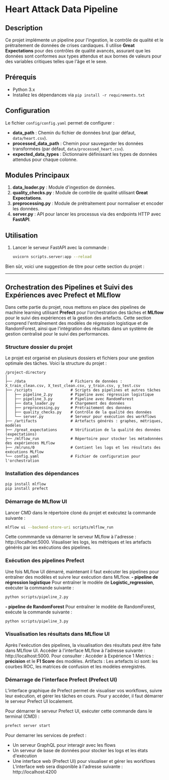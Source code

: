 # Heart Attack Data Pipeline

## Description
Ce projet implémente un pipeline pour l'ingestion, le contrôle de qualité et le prétraitement de données de crises cardiaques. Il utilise **Great Expectations** pour des contrôles de qualité avancés, assurant que les données sont conformes aux types attendus et aux bornes de valeurs pour des variables critiques telles que l'âge et le sexe.

## Prérequis
- Python 3.x
- Installez les dépendances via `pip install -r requirements.txt`

## Configuration
Le fichier `config/config.yaml` permet de configurer :
- **data_path** : Chemin du fichier de données brut (par défaut, `data/heart.csv`).
- **processed_data_path** : Chemin pour sauvegarder les données transformées (par défaut, `data/processed_heart.csv`).
- **expected_data_types** : Dictionnaire définissant les types de données attendus pour chaque colonne.

## Modules Principaux
1. **data_loader.py** : Module d'ingestion de données.
2. **quality_checks.py** : Module de contrôle de qualité utilisant **Great Expectations**.
3. **preprocessing.py** : Module de prétraitement pour normaliser et encoder les données.
4. **server.py** : API pour lancer les processus via des endpoints HTTP avec **FastAPI**.

## Utilisation
1. Lancer le serveur FastAPI avec la commande :
   ```bash
   uvicorn scripts.server:app --reload
   ```
Bien sûr, voici une suggestion de titre pour cette section du projet :

---

## Orchestration des Pipelines et Suivi des Expériences avec Prefect et MLflow

Dans cette partie du projet, nous mettons en place des pipelines de machine learning utilisant **Prefect** pour l'orchestration des tâches et **MLflow** pour le suivi des expériences et la gestion des artefacts. Cette section comprend l'entraînement des modèles de régression logistique et de RandomForest, ainsi que l'intégration des résultats dans un système de gestion centralisé pour le suivi des performances.
### Structure dossier du projet
Le projet est organisé en plusieurs dossiers et fichiers pour une gestion optimale des tâches. 
Voici la structure du projet :

```
/project-directory
│
├── /data                    # Fichiers de données : X_train_clean.csv, X_test_clean.csv, y_train.csv, y_test.csv
├── /scripts                 # Scripts des pipelines et autres tâches
│   ├── pipeline_2.py        # Pipeline avec régression logistique
│   ├── pipeline_3.py        # Pipeline avec RandomForest
│   ├── data_loader.py       # Chargement des données
│   ├── preprocessing.py     # Prétraitement des données
│   ├── quality_checks.py    # Contrôle de la qualité des données
│   └── server.py            # Serveur pour exécution des workflows
├── /artifacts               # Artefacts générés : graphes, métriques, modèles
├── /great_expectations      # Vérification de la qualité des données (expectations)
├── /mlflow_run              # Répertoire pour stocker les métadonnées des expériences MLflow
├── /mlruns/0                # Contient les logs et les résultats des exécutions MLflow
└── config.yaml              # Fichier de configuration pour l'orchestration
```

### Installation des dépendances

  ```bash
pip install mlflow 
pip install prefect 
   ```

### Démarrage de MLflow UI

Lancer CMD dans le répertoire cloné du projet et exécutez la commande suivante :
  ```bash
 mlflow ui --backend-store-uri scripts/mlflow_run
   ```

 Cette commmande va démarrer le serveur MLflow à l'adresse : http://localhost:5000. Visualiser les logs, les métriques et les artefacts générés par les exécutions des pipelines.
 
  ### Exécution des pipelines Prefect
Une fois MLflow UI démarré, maintenant il faut exécuter les pipelines pour entraîner des modèles et suivre leur exécution dans MLflow.
 **- pipeline de régression logistique**
Pour entraîner le modèle de **Logistic_regression**, exécuter la commande suivante :

  ```bash
python scripts/pipeline_2.py
   ```

**- pipeline de RandomForest**
Pour entraîner le  modèle de RandomForest, exécute la commande suivante :
  ```bash
python scripts/pipeline_3.py
   ```

### Visualisation les résultats dans MLflow UI
Après l'exécution des pipelines, la visualisation des résultats peut être faite dans MLflow UI. Accéder à l'interface MLflow à l'adresse suivante : http://localhost:5000.
Pour consulter :
Accéder à Expérience 1
Metrics : **précision** et le **F1 Score** des modèles.
Artifacts : Les artefacts ici sont: les courbes ROC, les matrices de confusion et les modèles enregistrés.

### Démarrage de l'interface Prefect (Prefect UI)
L’interface graphique de Prefect permet de visualiser vos workflows, suivre leur exécution, et gérer les tâches en cours. Pour y accéder, il faut démarrer le serveur Prefect UI localement.

Pour démarrer le serveur Prefect UI, exécuter cette commande dans le terminal (CMD) :

  ```bash
prefect server start
   ```

Pour demarrer les services de prefect :
- Un serveur GraphQL pour interagir avec les flows
- Un serveur de base de données pour stocker les logs et les états d'exécution
- Une interface web (Prefect UI) pour visualiser et gérer les workflows
L’interface web sera disponible à l'adresse suivante : http://localhost:4200




